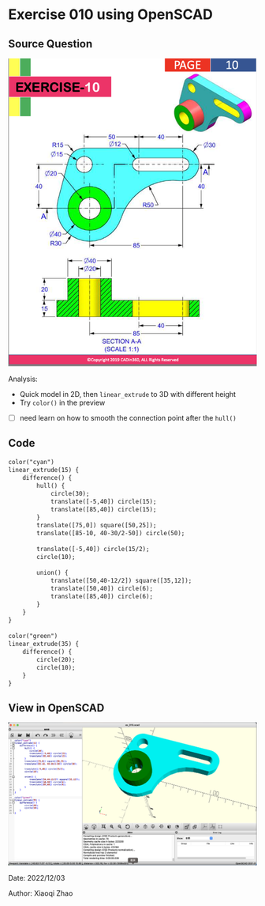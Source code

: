 # Exercise 010 using OpenSCAD

## Source Question

![ex_010_question](./ex_010_question.png)

Analysis:

- Quick model in 2D, then `linear_extrude` to 3D with different height
- Try `color()` in the preview
- [ ] need learn on how to smooth the connection point after the `hull()`

## Code

```openscad
color("cyan")
linear_extrude(15) {
    difference() {
        hull() {
            circle(30);
            translate([-5,40]) circle(15);  
            translate([85,40]) circle(15);
        }
        translate([75,0]) square([50,25]);
        translate([85-10, 40-30/2-50]) circle(50);
        
        translate([-5,40]) circle(15/2);
        circle(10);
        
        union() {
            translate([50,40-12/2]) square([35,12]);
            translate([50,40]) circle(6);
            translate([85,40]) circle(6);
        }
    }
}

color("green")
linear_extrude(35) {
    difference() {
        circle(20);
        circle(10);
    }
}
```

## View in OpenSCAD

![ex_010](./ex_010.png)

Date: 2022/12/03

Author: Xiaoqi Zhao